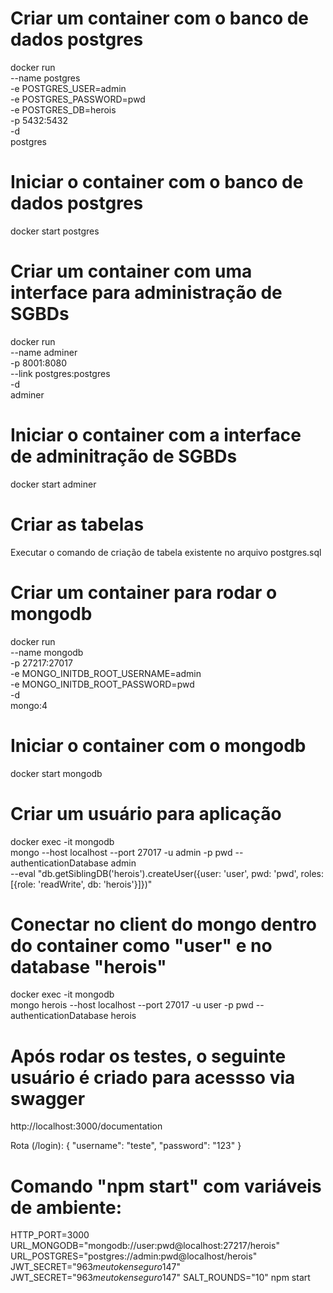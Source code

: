 # Criar um container com o banco de dados postgres

docker run \
 --name postgres \
 -e POSTGRES_USER=admin \
 -e POSTGRES_PASSWORD=pwd \
 -e POSTGRES_DB=herois \
 -p 5432:5432 \
 -d \
 postgres

# Iniciar o container com o banco de dados postgres

docker start postgres

# Criar um container com uma interface para administração de SGBDs

docker run \
 --name adminer \
 -p 8001:8080 \
 --link postgres:postgres \
 -d \
 adminer

# Iniciar o container com a interface de adminitração de SGBDs

docker start adminer

# Criar as tabelas

Executar o comando de criação de tabela existente no arquivo
postgres.sql

# Criar um container para rodar o mongodb

docker run \
 --name mongodb \
 -p 27217:27017 \
 -e MONGO_INITDB_ROOT_USERNAME=admin \
 -e MONGO_INITDB_ROOT_PASSWORD=pwd \
 -d \
 mongo:4

# Iniciar o container com o mongodb

docker start mongodb

# Criar um usuário para aplicação

docker exec -it mongodb \
 mongo --host localhost --port 27017 -u admin -p pwd --authenticationDatabase admin \
 --eval "db.getSiblingDB('herois').createUser({user: 'user', pwd: 'pwd', roles: [{role: 'readWrite', db: 'herois'}]})"

# Conectar no client do mongo dentro do container como "user" e no database "herois"

docker exec -it mongodb \
 mongo herois --host localhost --port 27017 -u user -p pwd --authenticationDatabase herois

# Após rodar os testes, o seguinte usuário é criado para acessso via swagger

http://localhost:3000/documentation

Rota (/login):
{
"username": "teste",
"password": "123"
}

# Comando "npm start" com variáveis de ambiente:

HTTP_PORT=3000 URL_MONGODB="mongodb://user:pwd@localhost:27217/herois" URL_POSTGRES="postgres://admin:pwd@localhost/herois" JWT_SECRET="963$meutokenseguro$147" JWT_SECRET="963$meutokenseguro$147" SALT_ROUNDS="10" npm start
